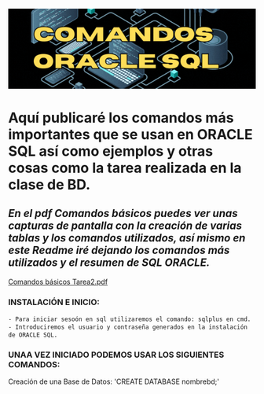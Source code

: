 ![](./Media_BD/COMANDOS.gif)

# Aquí publicaré los comandos más importantes que se usan en ORACLE SQL así como ejemplos y otras cosas como la tarea realizada en la clase de BD.

## *En el pdf Comandos básicos puedes ver unas capturas de pantalla con la creación de varias tablas y los comandos utilizados, así mismo en este Readme iré dejando los comandos más utilizados y el resumen de SQL ORACLE.*
  [Comandos básicos Tarea2.pdf](https://github.com/tecxion/Bases-de-datos-Oracle/blob/main/Comandos%20b%C3%A1sicos%20Tarea2.pdf)


  ### INSTALACIÓN E INICIO:
    - Para iniciar sesoón en sql utilizaremos el comando: sqlplus en cmd.
    - Introduciremos el usuario y contraseña generados en la instalación de ORACLE SQL.

  ### UNAA VEZ INICIADO PODEMOS USAR LOS SIGUIENTES COMANDOS:
   Creación de una Base de Datos:
      'CREATE DATABASE nombrebd;'
  
    

